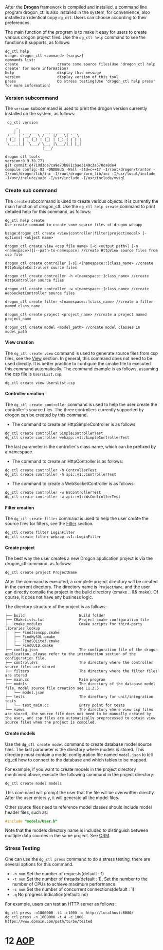After the **Drogon** framework is compiled and installed, a command line program drogon_ctl is also installed in the system, for convenience, also installed an identical copy `dg_ctl`. Users can choose according to their preferences.

The main function of the program is to make it easy for users to create various drogon project files. Use the `dg_ctl help` command to see the functions it supports, as follows:

```shell
dg_ctl help
usage: drogon_ctl <command> [<args>]
commands list:
create                  create some source files(Use 'drogon_ctl help create' for more information)
help                    display this message
version                 display version of this tool
press                   Do stress testing(Use 'drogon_ctl help press' for more information)
```

### Version subcommand

The `version` subcommand is used to print the drogon version currently installed on the system, as follows:

```shell
 dg_ctl version
     _                             
  __| |_ __ ___   __ _  ___  _ __  
 / _` | '__/ _ \ / _` |/ _ \| '_ \ 
| (_| | | | (_) | (_| | (_) | | | |
 \__,_|_|  \___/ \__, |\___/|_| |_|
                 |___/             

drogon ctl tools
version:0.9.30.771
git commit:d4710d3da7ca9e73b881cbae3149c3a570da8de4
compile config:-O3 -DNDEBUG -Wall -std=c++17 -I/root/drogon/trantor -I/root/drogon/lib/inc -I/root/drogon/orm_lib/inc -I/usr/local/include -I/usr/include/uuid -I/usr/include -I/usr/include/mysql 
```

### Create sub command

The `create` subcommand is used to create various objects. It is currently the main function of drogon_ctl. Use the `dg_ctl help create` command to print detailed help for this command, as follows:

```shell
dg_ctl help create
Use create command to create some source files of drogon webapp

Usage:drogon_ctl create <view|controller|filter|project|model> [-options] <object name>

drogon_ctl create view <csp file name> [-o <output path>] [-n <namespace>]|[--path-to-namespace] //create HttpView source files from csp file

drogon_ctl create controller [-s] <[namespace::]class_name> //create HttpSimpleController source files

drogon_ctl create controller -h <[namespace::]class_name> //create HttpController source files

drogon_ctl create controller -w <[namespace::]class_name> //create WebSocketController source files

drogon_ctl create filter <[namespace::]class_name> //create a filter named class_name

drogon_ctl create project <project_name> //create a project named project_name

drogon_ctl create model <model_path> //create model classes in model_path
```

#### View creation

The `dg_ctl create view` command is used to generate source files from csp files, see the [View](ENG-06-View) section. In general, this command does not need to be used directly. It is better practice to configure the cmake file to executed this command automatically. The command example is as follows, assuming the csp file is `UsersList.csp`.

```shell
dg_ctl create view UsersList.csp
```

#### Controller creation

The `dg_ctl create controller` command is used to help the user create the controller's source files. The three controllers currently supported by drogon can be created by this command.

* The command to create an HttpSimpleController is as follows:

```shell
dg_ctl create controller SimpleControllerTest
dg_ctl create controller webapp::v1::SimpleControllerTest
```

The last parameter is the controller's class name, which can be prefixed by a namespace.

* The command to create an HttpController is as follows:

```shell
dg_ctl create controller -h ControllerTest
dg_ctl create controller -h api::v1::ControllerTest
```

* The command to create a WebSocketController is as follows:

```shell
dg_ctl create controller -w WsControllerTest
dg_ctl create controller -w api::v1::WsControllerTest
```

#### Filter creation

The `dg_ctl create filter` command is used to help the user create the source files for filters, see the [Filter](ENG-05-Filter) section.

```shell
dg_ctl create filter LoginFilter
dg_ctl create filter webapp::v1::LoginFilter
```

#### Create project

The best way the user creates a new Drogon application project is via the drogon_ctl command, as follows:

```shell
dg_ctl create project ProjectName
```

After the command is executed, a complete project directory will be created in the current directory. The directory name is `ProjectName`, and the user can directly compile the project in the build directory (cmake .. && make). Of course, it does not have any business logic.

The directory structure of the project is as follows:

```shell
├── build                         Build folder
├── CMakeLists.txt                Project cmake configuration file
├── cmake_modules                 Cmake scripts for third-party libraries lookup
│   ├── FindJsoncpp.cmake
│   ├── FindMySQL.cmake
│   ├── FindSQLite3.cmake
│   └── FindUUID.cmake
├── config.json                   The configuration file of the drogon application, please refer to the introduction section of the configuration file.
├── controllers                   The directory where the controller source files are stored
├── filters                       The directory where the filter files are stored
├── main.cc                       Main program
├── models                        The directory of the database model file, model source file creation see 11.2.5
│   └── model.json
├── tests                         The direftory for unit/integration tests
│   └── test_main.cc              Entry point for tests
└── views                         The directory where view csp files are stored, the source file does not need to be manually created by the user, and csp files are automatically preprocessed to obtain view source files when the project is compiled.
```

#### Create models

Use the `dg_ctl create model` command to create database model source files. The last parameter is the directory where models is stored. This directory must contain a model configuration file named `model.json` to tell dg_ctl how to connect to the database and which tables to be mapped.

For example, if you want to create models in the project directory mentioned above, execute the following command in the project directory:

```shell
dg_ctl create model models
```

This command will prompt the user that the file will be overwritten directly. After the user enters `y`, it will generate all the model files.

Other source files need to reference model classes should include model header files, such as:

```c++
#include "models/User.h"
```
Note that the models directory name is included to distinguish between multiple data sources in the same project. See [ORM](ENG-08-3-Database-ORM).

### Stress Testing

One can use the `dg_ctl press` command to do a stress testing, there are several options for this command.

* `-n num`  Set the number of requests(default : 1)
* `-t num`  Set the number of threads(default : 1), Set the number to the number of CPUs to achieve maximum performance
* `-c num`  Set the number of concurrent connections(default : 1)
* `-q`      No progress indication(default: no)

For example, users can test an HTTP server as follows:

```shell
dg_ctl press -n1000000 -t4 -c1000 -q http://localhost:8080/
dg_ctl press -n 1000000 -t 4 -c 1000 https://www.domain.com/path/to/be/tested
```

# 12 [AOP](ENG-12-AOP-Aspect-Oriented-Programming)
